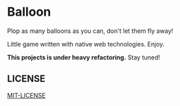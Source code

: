 # Balloon

Plop as many balloons as you can, don't let them fly away!

Little game written with native web technologies. Enjoy.

**This projects is under heavy refactoring.** Stay tuned!

## LICENSE

[MIT-LICENSE](LICENSE)